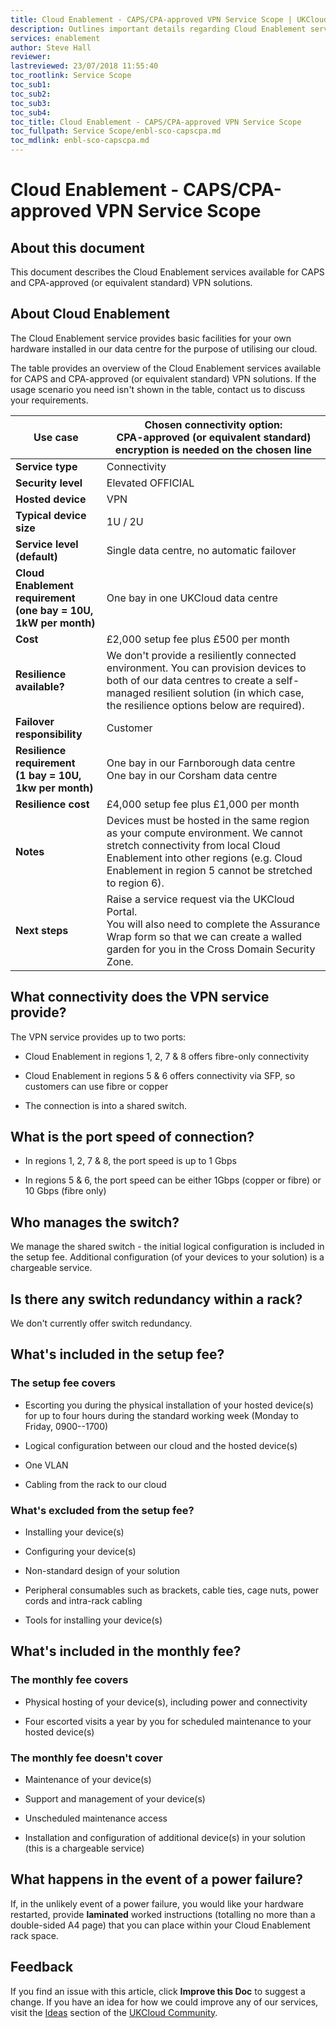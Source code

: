 ```yaml
---
title: Cloud Enablement - CAPS/CPA-approved VPN Service Scope | UKCloud Ltd
description: Outlines important details regarding Cloud Enablement services available for CAPS and CPA-approved (or equivalent standard) VPN solutions.
services: enablement
author: Steve Hall
reviewer:
lastreviewed: 23/07/2018 11:55:40
toc_rootlink: Service Scope
toc_sub1: 
toc_sub2:
toc_sub3:
toc_sub4:
toc_title: Cloud Enablement - CAPS/CPA-approved VPN Service Scope
toc_fullpath: Service Scope/enbl-sco-capscpa.md
toc_mdlink: enbl-sco-capscpa.md
---
```


# Cloud Enablement - CAPS/CPA-approved VPN Service Scope

## About this document

This document describes the Cloud Enablement services available for CAPS and CPA-approved (or equivalent standard) VPN solutions.

## About Cloud Enablement

The Cloud Enablement service provides basic facilities for your own hardware installed in our data centre for the purpose of utilising our cloud.

The table provides an overview of the Cloud Enablement services available for CAPS and CPA-approved (or equivalent standard) VPN solutions. If the usage scenario you need isn't shown in the table, contact us to discuss your requirements.

Use case | Chosen connectivity option:</br>CPA-approved (or equivalent standard) encryption is needed on the chosen line
-------------|---------------------------------------
**Service type** | Connectivity
**Security level** | Elevated OFFICIAL
**Hosted device** | VPN
**Typical device size** | 1U / 2U
**Service level (default)** | Single data centre, no automatic failover
**Cloud Enablement requirement</br> (one bay = 10U, 1kW per month)** | One bay in one UKCloud data centre
**Cost** | £2,000 setup fee plus £500 per month
**Resilience available?** | We don\'t provide a resiliently connected environment. You can provision devices to both of our data centres to create a self-managed resilient solution (in which case, the resilience options below are required).
**Failover responsibility** | Customer
**Resilience requirement</br>(1 bay = 10U, 1kw per month)**| One bay in our Farnborough data centre</br>One bay in our Corsham data centre
**Resilience cost** | £4,000 setup fee plus £1,000 per month
**Notes** | Devices must be hosted in the same region as your compute environment. We cannot stretch connectivity from local Cloud Enablement into other regions (e.g. Cloud Enablement in region 5 cannot be stretched to region 6).
**Next steps** | Raise a service request via the UKCloud Portal.</br>You will also need to complete the Assurance Wrap form so that we can create a walled garden for you in the Cross Domain Security Zone.

## What connectivity does the VPN service provide?

The VPN service provides up to two ports:

- Cloud Enablement in regions 1, 2, 7 & 8 offers fibre-only connectivity

- Cloud Enablement in regions 5 & 6 offers connectivity via SFP, so customers can use fibre or copper

- The connection is into a shared switch.

## What is the port speed of connection?

- In regions 1, 2, 7 & 8, the port speed is up to 1 Gbps

- In regions 5 & 6, the port speed can be either 1Gbps (copper or fibre) or 10 Gbps (fibre only)

## Who manages the switch?

We manage the shared switch - the initial logical configuration is included in the setup fee. Additional configuration (of your devices to your solution) is a chargeable service.

## Is there any switch redundancy within a rack?

We don't currently offer switch redundancy.

## What's included in the setup fee?

### The setup fee covers

- Escorting you during the physical installation of your hosted device(s) for up to four hours during the standard working week (Monday to Friday, 0900--1700)

- Logical configuration between our cloud and the hosted device(s)

- One VLAN

- Cabling from the rack to our cloud

### What's excluded from the setup fee?

- Installing your device(s)

- Configuring your device(s)

- Non-standard design of your solution

- Peripheral consumables such as brackets, cable ties, cage nuts, power cords and intra-rack cabling

- Tools for installing your device(s)

## What's included in the monthly fee?

### The monthly fee covers

- Physical hosting of your device(s), including power and connectivity

- Four escorted visits a year by you for scheduled maintenance to your hosted device(s)

### The monthly fee doesn't cover

- Maintenance of your device(s)

- Support and management of your device(s)

- Unscheduled maintenance access

- Installation and configuration of additional device(s) in your solution (this is a chargeable service)

## What happens in the event of a power failure?

If, in the unlikely event of a power failure, you would like your hardware restarted, provide **laminated** worked instructions (totalling no more than a double-sided A4 page) that you can place within your Cloud Enablement rack space.

## Feedback

If you find an issue with this article, click **Improve this Doc** to suggest a change. If you have an idea for how we could improve any of our services, visit the [Ideas](https://community.ukcloud.com/ideas) section of the [UKCloud Community](https://community.ukcloud.com).
